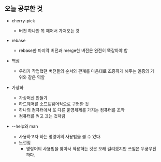 오늘 공부한 것
-

- cherry-pick
  - 버전 하나만 똑 떼어서 가져오는 것
- rebase
  - rebase한 마지막 버전과 merge한 버전은 완전히 똑같아야 함
- 핵심
  - 우리가 작업했던 버전들의 순서와 관계를 마음대로 조종하게 해주는 일종의 가위와 같은 역할


- 가상화
  - 가상머신 만들기
  - 하드웨어를 소프트웨어적으로 구현한 것
  - 하나의 컴퓨터에서 또 다른 운영체제를 가지는 컴퓨터를 조작
  - 컴퓨터를 켜고 끄는 것처럼

- --help와 man
  - 사용하고자 하는 명령어의 사용법을 볼 수 있다.
  - 느낀점
    - 명령어의 사용법을 찾아서 적용하는 것은 오래 걸리겠지만 쓰임은 무궁무진하다.